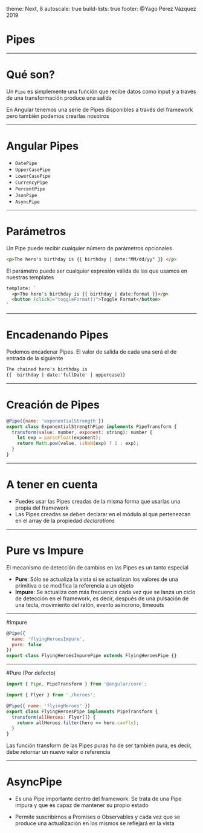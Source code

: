 theme: Next, 8
autoscale: true
build-lists: true
footer: @Yago Pérez Vázquez 2019

# Pipes

---

# Qué son?

Un `Pipe` es simplemente una función que recibe datos como input y a través de una transformación produce una salida

En Angular tenemos una serie de Pipes disponibles a través del framework pero también podemos crearlas nosotros

---

# Angular Pipes

- `DatePipe`
- `UpperCasePipe`
- `LowerCasePipe`
- `CurrencyPipe`
- `PercentPipe`
- `JsonPipe`
- `AsyncPipe`

---

# Parámetros

Un Pipe puede recibir cualquier número de parámetros opcionales

```html
<p>The hero's birthday is {{ birthday | date:"MM/dd/yy" }} </p>
```

El parámetro puede ser cualquier expresión válida de las que usamos en nuestras templates

```html
template: `
  <p>The hero's birthday is {{ birthday | date:format }}</p>
  <button (click)="toggleFormat()">Toggle Format</button>
`
```

---

# Encadenando Pipes

Podemos encadenar Pipes. El valor de salida de cada una será el de entrada de la siguiente

```html
The chained hero's birthday is
{{  birthday | date:'fullDate' | uppercase}}
```

---

# Creación de Pipes

```javascript
@Pipe({name: 'exponentialStrength'})
export class ExponentialStrengthPipe implements PipeTransform {
  transform(value: number, exponent: string): number {
    let exp = parseFloat(exponent);
    return Math.pow(value, isNaN(exp) ? 1 : exp);
  }
}
```

---

# A tener en cuenta

- Puedes usar las Pipes creadas de la misma forma que usarías una propia del framework
- Las Pipes creadas se deben declarar en el módulo al que pertenezcan en el array de la propiedad *declarations*

---

# Pure vs Impure

El mecanismo de detección de cambios en las Pipes es un tanto especial

- **Pure**: Sólo se actualiza la vista si se actualizan los valores de una primitiva o se modifica la referencia a un objeto
- **Impure**: Se actualiza con más frecuencia cada vez que se lanza un ciclo de detección en el framework, es decir, después de una pulsación de una tecla, movimiento del ratón, evento asíncrono, timeouts

---

#Impure 

```javascript
@Pipe({
  name: 'flyingHeroesImpure',
  pure: false
})
export class FlyingHeroesImpurePipe extends FlyingHeroesPipe {}
```

---

#Pure (Por defecto)

```javascript
import { Pipe, PipeTransform } from '@angular/core';

import { Flyer } from './heroes';

@Pipe({ name: 'flyingHeroes' })
export class FlyingHeroesPipe implements PipeTransform {
  transform(allHeroes: Flyer[]) {
    return allHeroes.filter(hero => hero.canFly);
  }
}
```

Las función transform de las Pipes puras ha de ser también pura, es decir, debe retornar un nuevo valor o referencia

---

# AsyncPipe

- Es una Pipe importante dentro del framework. Se trata de una Pipe impura y que es capaz de mantener su propio estado

- Permite suscribirnos a Promises o Observables y cada vez que se produce una actualización en los mismos se reflejará en la vista


